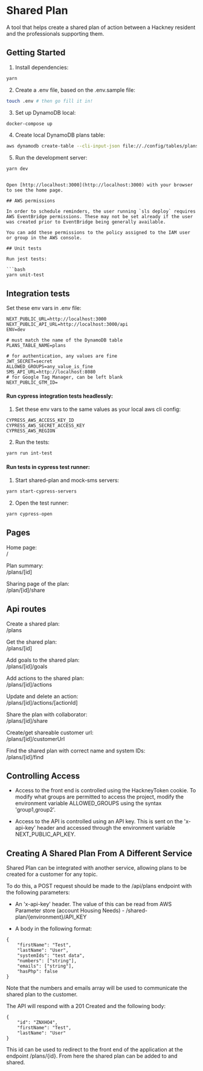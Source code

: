 # Shared Plan

A tool that helps create a shared plan of action between a Hackney resident and the professionals supporting them.

## Getting Started

1. Install dependencies:

```bash
yarn
```

2. Create a .env file, based on the .env.sample file:

```bash
touch .env # then go fill it in!
```

3. Set up DynamoDB local:

```bash
docker-compose up
```

4. Create local DynamoDB plans table:

```bash
aws dynamodb create-table --cli-input-json file://./config/tables/plans.json --endpoint-url http://localhost:8000
```

5. Run the development server:

```bash
yarn dev
```

````

Open [http://localhost:3000](http://localhost:3000) with your browser to see the home page.

## AWS permissions

In order to schedule reminders, the user running `sls deploy` requires AWS EventBridge permissions. These may not be set already if the user was created prior to EventBridge being generally available.

You can add these permissions to the policy assigned to the IAM user or group in the AWS console.

## Unit tests

Run jest tests:

```bash
yarn unit-test
````

## Integration tests

Set these env vars in .env file:

```
NEXT_PUBLIC_URL=http://localhost:3000
NEXT_PUBLIC_API_URL=http://localhost:3000/api
ENV=dev

# must match the name of the DynamoDB table
PLANS_TABLE_NAME=plans

# for authentication, any values are fine
JWT_SECRET=secret
ALLOWED_GROUPS=any_value_is_fine
SMS_API_URL=http://localhost:8080
# for Google Tag Manager, can be left blank
NEXT_PUBLIC_GTM_ID=
```

#### Run cypress integration tests headlessly:

1. Set these env vars to the same values as your local aws cli config:

```
CYPRESS_AWS_ACCESS_KEY_ID
CYPRESS_AWS_SECRET_ACCESS_KEY
CYPRESS_AWS_REGION
```

2. Run the tests:

```bash
yarn run int-test
```

#### Run tests in cypress test runner:

1. Start shared-plan and mock-sms servers:

```bash
yarn start-cypress-servers
```

2. Open the test runner:

```bash
yarn cypress-open
```

## Pages

Home page:  
 /

Plan summary:  
 /plans/[id]

Sharing page of the plan:  
 /plan/[id]/share

## Api routes

Create a shared plan:  
 /plans

Get the shared plan:  
 /plans/[id]

Add goals to the shared plan:  
 /plans/[id]/goals

Add actions to the shared plan:  
 /plans/[id]/actions

Update and delete an action:  
 /plans/[id]/actions/[actionId]

Share the plan with collaborator:  
 /plans/[id]/share

Create/get shareable customer url:  
 /plans/[id]/customerUrl

Find the shared plan with correct name and system IDs:  
 /plans/[id]/find

## Controlling Access

- Access to the front end is controlled using the HackneyToken cookie. To modify what groups are permitted to access the project,
  modify the environment variable ALLOWED_GROUPS using the syntax 'group1,group2'.

- Access to the API is controlled using an API key. This is sent on the 'x-api-key' header and accessed through the environment variable NEXT_PUBLIC_API_KEY.

## Creating A Shared Plan From A Different Service

Shared Plan can be integrated with another service, allowing plans to be created for a customer for any topic.

To do this, a POST request should be made to the /api/plans endpoint with the following parameters:

- An 'x-api-key' header. The value of this can be read from AWS Parameter store (account Housing Needs) - /shared-plan/{environment}/API_KEY

- A body in the following format:

```
{
    "firstName": "Test",
    "lastName": "User",
    "systemIds": "test data",
    "numbers": ["string"],
    "emails": ["string"],
    "hasPhp": false
}
```

Note that the numbers and emails array will be used to communicate the shared plan to the customer.

The API will respond with a 201 Created and the following body:

```
{
    "id": "ZNXHO4",
    "firstName": "Test",
    "lastName": "User"
}
```

This id can be used to redirect to the front end of the application at the endpoint /plans/{id}. From here the shared plan can be added to and shared.
